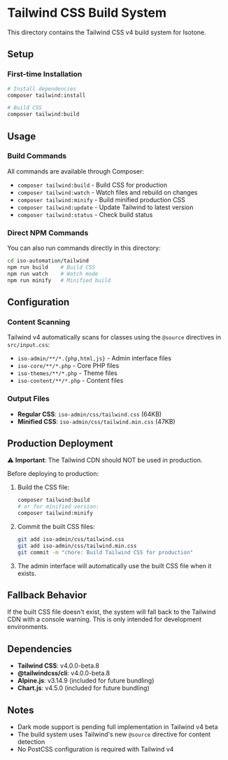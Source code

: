# Tailwind CSS Build System

This directory contains the Tailwind CSS v4 build system for Isotone.

## Setup

### First-time Installation
```bash
# Install dependencies
composer tailwind:install

# Build CSS
composer tailwind:build
```

## Usage

### Build Commands
All commands are available through Composer:

- `composer tailwind:build` - Build CSS for production
- `composer tailwind:watch` - Watch files and rebuild on changes
- `composer tailwind:minify` - Build minified production CSS
- `composer tailwind:update` - Update Tailwind to latest version
- `composer tailwind:status` - Check build status

### Direct NPM Commands
You can also run commands directly in this directory:

```bash
cd iso-automation/tailwind
npm run build    # Build CSS
npm run watch    # Watch mode
npm run minify   # Minified build
```

## Configuration

### Content Scanning
Tailwind v4 automatically scans for classes using the `@source` directives in `src/input.css`:

- `iso-admin/**/*.{php,html,js}` - Admin interface files
- `iso-core/**/*.php` - Core PHP files  
- `iso-themes/**/*.php` - Theme files
- `iso-content/**/*.php` - Content files

### Output Files
- **Regular CSS**: `iso-admin/css/tailwind.css` (64KB)
- **Minified CSS**: `iso-admin/css/tailwind.min.css` (47KB)

## Production Deployment

⚠️ **Important**: The Tailwind CDN should NOT be used in production.

Before deploying to production:

1. Build the CSS file:
   ```bash
   composer tailwind:build
   # or for minified version:
   composer tailwind:minify
   ```

2. Commit the built CSS files:
   ```bash
   git add iso-admin/css/tailwind.css
   git add iso-admin/css/tailwind.min.css
   git commit -m "chore: Build Tailwind CSS for production"
   ```

3. The admin interface will automatically use the built CSS file when it exists.

## Fallback Behavior

If the built CSS file doesn't exist, the system will fall back to the Tailwind CDN with a console warning. This is only intended for development environments.

## Dependencies

- **Tailwind CSS**: v4.0.0-beta.8
- **@tailwindcss/cli**: v4.0.0-beta.8
- **Alpine.js**: v3.14.9 (included for future bundling)
- **Chart.js**: v4.5.0 (included for future bundling)

## Notes

- Dark mode support is pending full implementation in Tailwind v4 beta
- The build system uses Tailwind's new `@source` directive for content detection
- No PostCSS configuration is required with Tailwind v4